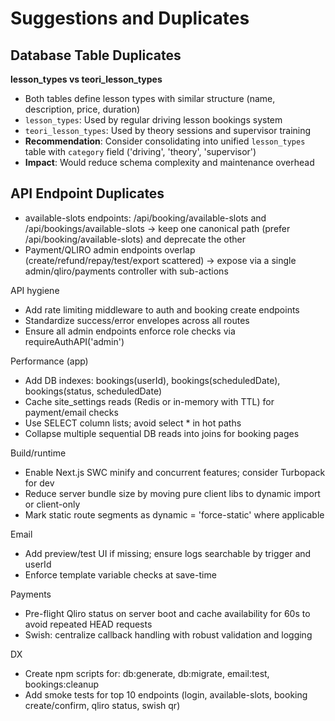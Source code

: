 # Suggestions and Duplicates

## Database Table Duplicates

**lesson_types vs teori_lesson_types**
- Both tables define lesson types with similar structure (name, description, price, duration)
- `lesson_types`: Used by regular driving lesson bookings system
- `teori_lesson_types`: Used by theory sessions and supervisor training
- **Recommendation**: Consider consolidating into unified `lesson_types` table with `category` field ('driving', 'theory', 'supervisor')
- **Impact**: Would reduce schema complexity and maintenance overhead

## API Endpoint Duplicates

- available-slots endpoints: /api/booking/available-slots and /api/bookings/available-slots → keep one canonical path (prefer /api/booking/available-slots) and deprecate the other
- Payment/QLIRO admin endpoints overlap (create/refund/repay/test/export scattered) → expose via a single admin/qliro/payments controller with sub-actions

API hygiene
- Add rate limiting middleware to auth and booking create endpoints
- Standardize success/error envelopes across all routes
- Ensure all admin endpoints enforce role checks via requireAuthAPI('admin')

Performance (app)
- Add DB indexes: bookings(userId), bookings(scheduledDate), bookings(status, scheduledDate)
- Cache site_settings reads (Redis or in-memory with TTL) for payment/email checks
- Use SELECT column lists; avoid select * in hot paths
- Collapse multiple sequential DB reads into joins for booking pages

Build/runtime
- Enable Next.js SWC minify and concurrent features; consider Turbopack for dev
- Reduce server bundle size by moving pure client libs to dynamic import or client-only
- Mark static route segments as dynamic = 'force-static' where applicable

Email
- Add preview/test UI if missing; ensure logs searchable by trigger and userId
- Enforce template variable checks at save-time

Payments
- Pre-flight Qliro status on server boot and cache availability for 60s to avoid repeated HEAD requests
- Swish: centralize callback handling with robust validation and logging

DX
- Create npm scripts for: db:generate, db:migrate, email:test, bookings:cleanup
- Add smoke tests for top 10 endpoints (login, available-slots, booking create/confirm, qliro status, swish qr)
